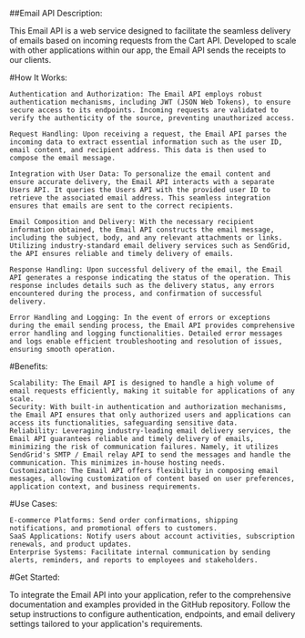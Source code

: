 ##Email API
Description:

This Email API is a web service designed to facilitate the seamless delivery of emails based on incoming requests from the Cart API. Developed to scale with other applications within our app, the Email API sends the receipts to our clients. 

#How It Works:

    Authentication and Authorization: The Email API employs robust authentication mechanisms, including JWT (JSON Web Tokens), to ensure secure access to its endpoints. Incoming requests are validated to verify the authenticity of the source, preventing unauthorized access.

    Request Handling: Upon receiving a request, the Email API parses the incoming data to extract essential information such as the user ID, email content, and recipient address. This data is then used to compose the email message.

    Integration with User Data: To personalize the email content and ensure accurate delivery, the Email API interacts with a separate Users API. It queries the Users API with the provided user ID to retrieve the associated email address. This seamless integration ensures that emails are sent to the correct recipients.

    Email Composition and Delivery: With the necessary recipient information obtained, the Email API constructs the email message, including the subject, body, and any relevant attachments or links. Utilizing industry-standard email delivery services such as SendGrid, the API ensures reliable and timely delivery of emails.

    Response Handling: Upon successful delivery of the email, the Email API generates a response indicating the status of the operation. This response includes details such as the delivery status, any errors encountered during the process, and confirmation of successful delivery.

    Error Handling and Logging: In the event of errors or exceptions during the email sending process, the Email API provides comprehensive error handling and logging functionalities. Detailed error messages and logs enable efficient troubleshooting and resolution of issues, ensuring smooth operation.

#Benefits:

    Scalability: The Email API is designed to handle a high volume of email requests efficiently, making it suitable for applications of any scale.
    Security: With built-in authentication and authorization mechanisms, the Email API ensures that only authorized users and applications can access its functionalities, safeguarding sensitive data.
    Reliability: Leveraging industry-leading email delivery services, the Email API guarantees reliable and timely delivery of emails, minimizing the risk of communication failures. Namely, it utilizes SendGrid's SMTP / Email relay API to send the messages and handle the communication. This minimizes in-house hosting needs.
    Customization: The Email API offers flexibility in composing email messages, allowing customization of content based on user preferences, application context, and business requirements.

#Use Cases:

    E-commerce Platforms: Send order confirmations, shipping notifications, and promotional offers to customers.
    SaaS Applications: Notify users about account activities, subscription renewals, and product updates.
    Enterprise Systems: Facilitate internal communication by sending alerts, reminders, and reports to employees and stakeholders.

#Get Started:

To integrate the Email API into your application, refer to the comprehensive documentation and examples provided in the GitHub repository. Follow the setup instructions to configure authentication, endpoints, and email delivery settings tailored to your application's requirements.
